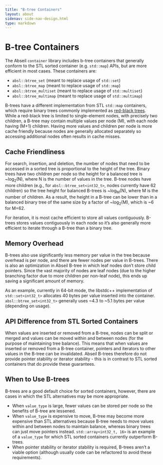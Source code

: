 ```yaml
---
title: "B-tree Containers"
layout: about
sidenav: side-nav-design.html
type: markdown
---
```


# B-tree Containers

The Abseil `container` library includes b-tree containers that generally conform
to the STL sorted container (e.g. `std::map`) APIs, but are more efficient in
most cases. These containers are:

*   `absl::btree_set` (meant to replace usage of `std::set`)
*   `absl::btree_map` (meant to replace usage of `std::map`)
*   `absl::btree_multiset` (meant to replace usage of `std::multiset`)
*   `absl::btree_multimap` (meant to replace usage of `std::multimap`)

B-trees have a different implementation from STL `std::map` containers, which
require binary trees commonly implemented as [red-black trees][redblack_trees].
While a red-black tree is limited to single-element nodes, with precisely two
children, a B-tree may contain multiple values per node (M), with each node
having (M+1) children. Having more values and children per node is more cache
friendly because nodes are generally allocated separately so accessing
additional nodes often results in cache misses.

## Cache Friendliness

For search, insertion, and deletion, the number of nodes that need to be
accessed in a sorted tree is proportional to the height of the tree. Binary
trees have two children per node so the height for a balanced tree is
~log<sub>2</sub>(N), where N is the number of values in the tree. B-tree nodes
have more children (e.g., for `absl::btree_set<int32_t>`, nodes currently have
62 children) so the tree height for balanced B-trees is ~log<sub>M</sub>(N),
where M is the number of children. As a result, the height in a B-tree can be
lower than in a balanced binary tree of the same size by a factor of
~log<sub>2</sub>(M), which is ~6 for M=62.

For iteration, it is most cache efficient to store all values contiguously.
B-trees stores values contiguously in each node so it’s also generally more
efficient to iterate through a B-tree than a binary tree.

## Memory Overhead

B-trees also use significantly less memory per value in the tree because
overhead is per node, and there are fewer nodes per value in B-trees. There is
also an optimization in Abseil B-tree in which leaf nodes don’t store child
pointers. Since the vast majority of nodes are leaf nodes (due to the higher
branching factor due to more children per non-leaf node), this ends up saving a
significant amount of memory.

As an example, currently in 64-bit mode, the libstdc++ implementation of
`std::set<int32_t>` allocates 40 bytes per value inserted into the container.
`absl::btree_set<int32_t>` generally uses ~4.3 to ~5.1 bytes per value
(depending on usage).

## API Difference from STL Sorted Containers

When values are inserted or removed from a B-tree, nodes can be split or merged
and values can be moved within and between nodes (for the purpose of maintaining
tree balance). This means that when values are inserted or removed from a B-tree
container, pointers and iterators to other values in the B-tree can be
invalidated. Abseil B-trees therefore do not provide pointer stability or
iterator stability - this is in contrast to STL sorted containers that do
provide these guarantees.

## When to Use B-trees

B-trees are a good default choice for sorted containers, however, there are
cases in which the STL alternatives may be more appropriate.

* When `value_type` is large, fewer values can be stored per node so the
  benefits of B-tree are lessened.
* When `value_type` is expensive to move, B-tree may become more expensive than
  STL alternatives because B-tree needs to move values within and between nodes
  to maintain balance, whereas binary trees can just move pointers instead.
  `std::array<int32_t, 16>` is an example of a `value_type` for which STL sorted
  containers currently outperform B-trees.
* When pointer stability or iterator stability is required, B-trees aren’t a
  viable option (although usually code can be refactored to avoid these
  requirements).

[redblack_trees]: https://en.wikipedia.org/wiki/Red%E2%80%93black_tree

